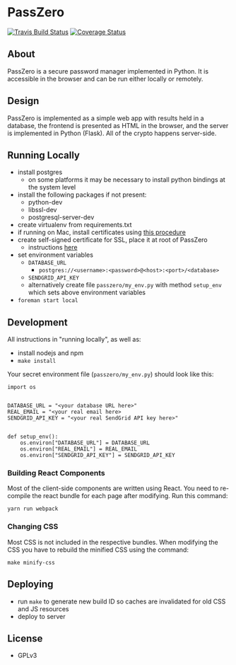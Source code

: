# PassZero

[![Travis Build Status](https://travis-ci.org/boompig/passzero.svg?branch=master)](https://travis-ci.org/boompig/passzero)
[![Coverage Status](https://coveralls.io/repos/github/boompig/passzero/badge.svg?branch=master)](https://coveralls.io/github/boompig/passzero?branch=master)

## About

PassZero is a secure password manager implemented in Python. It is accessible in the browser and can be run either locally or remotely.

## Design

PassZero is implemented as a simple web app with results held in a database, the frontend is presented as HTML in the browser, and the server is implemented in Python (Flask). All of the crypto happens server-side.

## Running Locally

* install postgres
    - on some platforms it may be necessary to install python bindings at the system level
* install the following packages if not present:
    - python-dev
    - libssl-dev
    - postgresql-server-dev
* create virtualenv from requirements.txt
* if running on Mac, install certificates using [this procedure](https://stackoverflow.com/a/10176685)
* create self-signed certificate for SSL, place it at root of PassZero
    - instructions [here](https://stackoverflow.com/questions/10175812/how-to-create-a-self-signed-certificate-with-openssl)
* set environment variables
    - `DATABASE_URL`
        - `postgres://<username>:<password>@<host>:<port>/<database>`
    - `SENDGRID_API_KEY`
    - alternatively create file `passzero/my_env.py` with method `setup_env` which sets above environment variables
* `foreman start local`

## Development

All instructions in "running locally", as well as:

- install nodejs and npm
- `make install`

Your secret environment file (`passzero/my_env.py`) should look like this:

```
import os


DATABASE_URL = "<your database URL here>"
REAL_EMAIL = "<your real email here>
SENDGRID_API_KEY = "<your real SendGrid API key here>"


def setup_env():
    os.environ["DATABASE_URL"] = DATABASE_URL
    os.environ["REAL_EMAIL"] = REAL_EMAIL
    os.environ["SENDGRID_API_KEY"] = SENDGRID_API_KEY

```

### Building React Components

Most of the client-side components are written using React. You need to re-compile the react bundle for each page after modifying. Run this command:

```
yarn run webpack
```

### Changing CSS

Most CSS is not included in the respective bundles.
When modifying the CSS you have to rebuild the minified CSS using the command:

```
make minify-css
```

## Deploying

* run `make` to generate new build ID so caches are invalidated for old CSS and JS resources
* deploy to server

## License

* GPLv3
